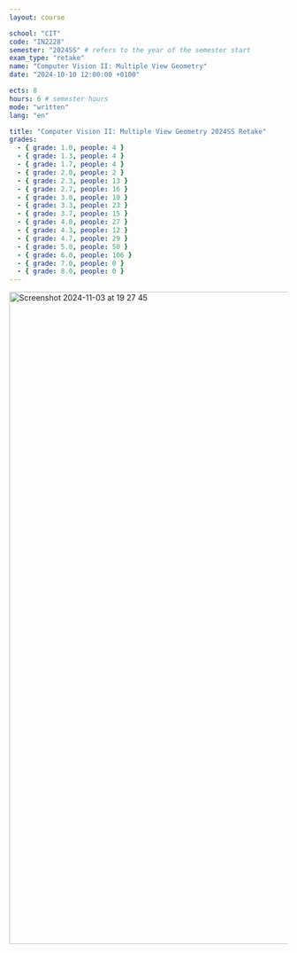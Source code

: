 ```yaml
---
layout: course

school: "CIT"
code: "IN2228"
semester: "2024SS" # refers to the year of the semester start
exam_type: "retake"
name: "Computer Vision II: Multiple View Geometry"
date: "2024-10-10 12:00:00 +0100"

ects: 8
hours: 6 # semester hours
mode: "written"
lang: "en"

title: "Computer Vision II: Multiple View Geometry 2024SS Retake"
grades:
  - { grade: 1.0, people: 4 }
  - { grade: 1.3, people: 4 }
  - { grade: 1.7, people: 4 }
  - { grade: 2.0, people: 2 }
  - { grade: 2.3, people: 13 }
  - { grade: 2.7, people: 16 }
  - { grade: 3.0, people: 10 }
  - { grade: 3.3, people: 23 }
  - { grade: 3.7, people: 15 }
  - { grade: 4.0, people: 27 }
  - { grade: 4.3, people: 12 }
  - { grade: 4.7, people: 29 }
  - { grade: 5.0, people: 50 }
  - { grade: 6.0, people: 106 }
  - { grade: 7.0, people: 0 }
  - { grade: 8.0, people: 0 }
---
```


<img width="1177" alt="Screenshot 2024-11-03 at 19 27 45" src="https://github.com/user-attachments/assets/2cb63365-5b68-4adf-ba43-9ca1b1430fe7">
